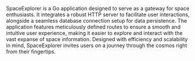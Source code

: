 SpaceExplorer is a Go application designed to serve as a gateway for space enthusiasts. It integrates a robust HTTP server to facilitate user interactions, alongside a seamless database connection setup for data persistence. The application features meticulously defined routes to ensure a smooth and intuitive user experience, making it easier to explore and interact with the vast expanse of space information. Designed with efficiency and scalability in mind, SpaceExplorer invites users on a journey through the cosmos right from their fingertips.